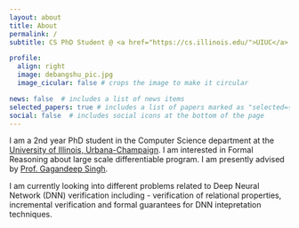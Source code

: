 ```yaml
---
layout: about
title: About
permalink: /
subtitle: CS PhD Student @ <a href="https://cs.illinois.edu/">UIUC</a>

profile:
  align: right
  image: debangshu_pic.jpg
  image_cicular: false # crops the image to make it circular

news: false  # includes a list of news items
selected_papers: true # includes a list of papers marked as "selected={true}"
social: false  # includes social icons at the bottom of the page
---
```


I am a 2nd year PhD student in the Computer Science department at the [University of Illinois, Urbana-Champaign](https://cs.illinois.edu/). I am interested in Formal Reasoning about large scale differentiable program. I am presently advised by [Prof. Gagandeep Singh](https://ggndpsngh.github.io/). 

I am currently looking into different problems related to Deep Neural Network (DNN) verification including - verification of relational properties, incremental verification and formal guarantees for DNN intepretation techniques.  